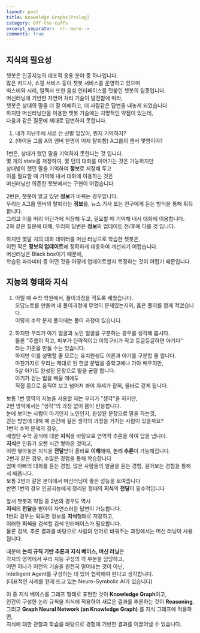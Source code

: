 ```yaml
---
layout: post
title: Knoweldge Graphs[Prolog]
category: Off-the-cuffs
excerpt_separator:  <!--more-->
comments: true
---
```


## 지식의 필요성  

챗봇은 인공지능의 대표적 응용 분야 중 하나입니다.  
많은 카드사, 쇼핑 서비스 등이 챗봇 서비스를 운영하고 있으며  
빅스비와 시리, 알렉사 또한 음성 인터페이스를 덧붙인 챗봇의 일종입니다.  
머신러닝에 기반한 자연어 처리 기술이 발전함에 따라,  
챗봇은 상대의 말을 더 잘 이해하고, 더 사람같은 답변을 내놓게 되었습니다.  
하지만 머신러닝만을 이용한 챗봇 기술에는 치명적인 약점이 있는데,  
다음과 같은 질문에 제대로 답변하지 못합니다.  

1. 내가 지난주에 새로 산 신발 있잖아, 뭔지 기억하지?  
2. (아이돌 그룹 A의 멤버 한명이 어제 탈퇴함) A그룹의 멤버 몇명이야?  

1번은, 상대가 했던 말을 기억하지 못한다는 것 입니다.  
몇 개의 state를 저장하여, 몇 턴의 대화를 이어가는 것은 가능하지만  
상대방이 했던 말을 기억하여 **정보**로 저장해 두고  
이를 필요할 때 기억해 내서 대화에 이용하는 것은  
머신러닝만 의존한 챗봇에서는 구현이 어렵습니다.   

2번은, 챗봇이 알고 있던 **정보**가 바뀌는 경우입니다.  
우리는 A그룹 멤버의 탈퇴라는 **정보**를, 뉴스 기사 또는 친구에게 듣는 방식을 통해 획득합니다.  
그리고 이를 머리 어딘가에 저장해 두고, 필요할 때 기억해 내서 대화에 이용합니다.  
2와 같은 질문에 대해, 우리의 답변은 **정보**의 업데이트 전/후에 다를 것 입니다.  

하지만 몇달 치의 대화 데이터를 머신 러닝으로 학습한 챗봇은,  
이런 작은 **정보의 업데이트**에 정확하게 대응하여 개선되기 어렵습니다.  
머신러닝은 Black box이기 때문에,  
학습된 파라미터 중 어떤 것을 어떻게 업데이트할지 특정하는 것이 어렵기 때문입니다.  


## 지능의 형태와 지식  

1. 어릴 때 수학 학원에서, 풀이과정을 적도록 배웠습니다.  
오답노트를 만들며 내 풀이과정에 무엇이 문제였는지와, 옳은 풀이를 함께 적었습니다.  
이렇게 수학 문제 풀이에는 풀이 과정이 있습니다.   

2. 하지만 우리가 아기 얼굴과 노인 얼굴을 구분하는 경우를 생각해 봅시다.   
물론 "주름이 적고, 피부가 탄략적이고 이목구비가 작고 둥글둥글하면 아기다"  
라는 기준을 만들 수는 있습니다.  
하지만 이를 설명할 줄 모르는 유치원생도 어른과 아기를 구분할 줄 압니다.   
마찬가지로 우리는 제대로 된 한글 문법을 중학교에나 가야 배우지만,  
5살 아기도 완성된 문장으로 말을 곧잘 합니다.  
아기가 걷는 법을 배울 때에도  
직접 몸으로 움직여 보고 넘어져 봐야 자세가 잡혀, 올바로 걷게 됩니다.

보통 1번 영역의 지능을 사용할 때는 우리가 "생각"을 하지만,  
2번 영억에서는 "생각"의 과정 없이 몸이 반응합니다.   
눈에 보이는 사람이 아기인지 노인인지, 완성된 문장으로 말을 하는것,  
걷는 방법에 대해 매 순간에 깊은 생각의 과정을 거치는 사람이 있을까요?  
1번의 수학 문제의 경우,  
배웠던 수학 공식에 대한 **지식**을 바탕으로 연역적 추론을 하여 답을 냅니다.  
**지식**은 인류가 오랜 시간 쌓아온 것이고,  
이런 쌓아놓은 지식을 **전달**받아 올바로 **이해**해야, **논리 추론**이 가능해집니다.  
2번과 같은 경우, 수많은 경험을 통해 학습합니다  
엄마 아빠의 대화를 듣는 경험, 많은 사람들의 얼굴을 듣는 경험, 걸어보는 경험을 통해서 배웁니다.  
보통 2번과 같은 분야에서 머신러닝이 좋은 성능을 보여줍니다  
반면 1번의 경우 인공지능에게 정리된 형태의 **지식**의 **전달**이 필수적입니다  

앞서 챗봇의 약점 중 2번의 경우도 역시  
**지식**의 **전달**을 받아야 자연스러운 답변이 가능합니다.  
1번의 경우는 획득한 정보를 **지식**형태로 저장하고,  
이러한 **지식**을 검색할 검색 인터페이스가 필요합니다.  
물론 검색, 추론 결과를 바탕으로 사람의 언어로 바꿔주는 과정에서는 머신 러닝이 사용됩니다. 

때문에 **논리 규칙 기반 추론과 지식 베이스, 머신 러닝**은  
각자의 영역에서 우리 지능 구성의 각 부분을 담당하고,  
어떤 하나가 이전의 기술을 완전히 밀어내는 것이 아닌,  
Intelligent Agent를 구성하는 데 있어 협력해야 한다고 생각합니다.   
(대표적인 사례롤 현재 뜨고 있는 Neuro-Symbolic AI가 있습니다)  

이 중 지식 베이스를 그래프 형태로 표현한 것이 **Knowledge Graph**이고,  
인간이 구성한 논리 규칙을 지식에 적용하여 새로운 결과를 추론하는 것이 **Reasoning**,  
그리고 **Graph Neural Network (on Knowledge Graph)** 를 지식 그래프에 적용하면,  
지식에 대한 관찰과 학습을 바탕으로 경험에 기반한 결과를 이끌어낼 수 있습니다.
